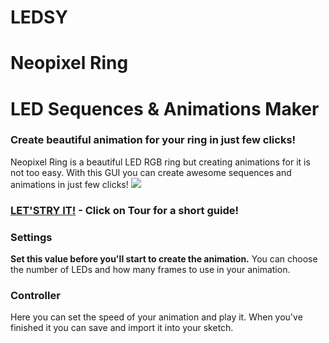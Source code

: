 # LEDSY
# Neopixel Ring
# LED Sequences & Animations Maker
### Create beautiful animation for your ring in just few clicks!
Neopixel Ring is a beautiful LED RGB ring but creating animations for it is not too easy.
With this GUI you can create awesome sequences and animations in just few clicks!
![](http://i.imgur.com/0mUfoII.gif)
### [LET'STRY IT!](http://makebit.github.io/Neopixel-Ring-LED-Sequences-and-Animations-Maker/ledsy.html) - Click on Tour for a short guide!

### Settings
**Set this value before you'll start to create the animation.** You can choose the number of LEDs and how many frames to use in your animation.

### Controller
Here you can set the speed of your animation and play it. When you've finished it you can save and import it into your sketch.